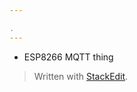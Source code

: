 ```yaml
---

.
---
```


<ul>
<li>ESP8266 MQTT thing</li>
</ul>
<blockquote>
<p>Written with <a href="https://stackedit.io/">StackEdit</a>.</p>
</blockquote>

<!--stackedit_data:
eyJoaXN0b3J5IjpbLTE4MjMxMzgzMDRdfQ==
-->
